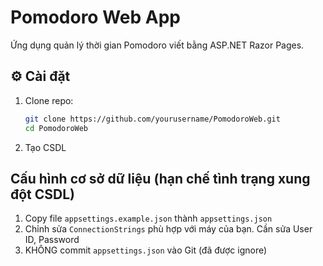 # Pomodoro Web App

Ứng dụng quản lý thời gian Pomodoro viết bằng ASP.NET Razor Pages.

## ⚙️ Cài đặt

1. Clone repo:
   ```bash
   git clone https://github.com/yourusername/PomodoroWeb.git
   cd PomodoroWeb
2. Tạo CSDL

## Cấu hình cơ sở dữ liệu (hạn chế tình trạng xung đột CSDL)
1. Copy file `appsettings.example.json` thành `appsettings.json`
2. Chỉnh sửa `ConnectionStrings` phù hợp với máy của bạn. Cần sửa User ID, Password
3. KHÔNG commit `appsettings.json` vào Git (đã được ignore) 
